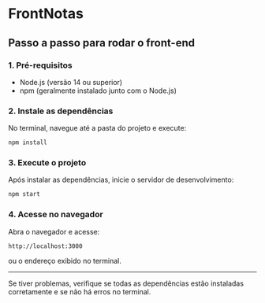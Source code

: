 # FrontNotas

## Passo a passo para rodar o front-end

### 1. Pré-requisitos

- Node.js (versão 14 ou superior)
- npm (geralmente instalado junto com o Node.js)

### 2. Instale as dependências

No terminal, navegue até a pasta do projeto e execute:

```bash
npm install
```

### 3. Execute o projeto

Após instalar as dependências, inicie o servidor de desenvolvimento:

```bash
npm start
```

### 4. Acesse no navegador

Abra o navegador e acesse:

```
http://localhost:3000
```

ou o endereço exibido no terminal.

---

Se tiver problemas, verifique se todas as dependências estão instaladas corretamente e se não há erros no terminal.

